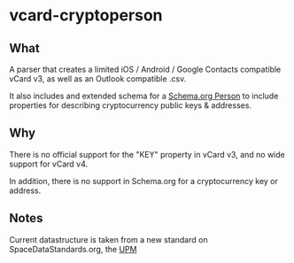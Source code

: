 # vcard-cryptoperson

## What

A parser that creates a limited iOS / Android / Google Contacts compatible vCard v3, as well as an Outlook compatible .csv.

It also includes and extended schema for a [Schema.org Person](https://schema.org/Person) to include properties for describing cryptocurrency public keys & addresses.

## Why

There is no official support for the "KEY" property in vCard v3, and no wide support for vCard v4.

In addition, there is no support in Schema.org for a cryptocurrency key or address.

## Notes

Current datastructure is taken from a new standard on SpaceDataStandards.org, the [UPM](https://spacedatastandards.org/#/Standard/SDS-7-User-Profile-Message-(UPM))
